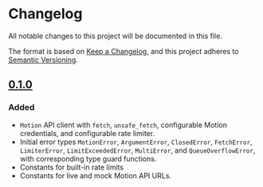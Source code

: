 # Changelog

All notable changes to this project will be documented in this file.

The format is based on [Keep a Changelog](https://keepachangelog.com/en/1.1.0/),
and this project adheres to [Semantic Versioning](https://semver.org/spec/v2.0.0.html).

## [0.1.0]

### Added

- `Motion` API client with `fetch`, `unsafe_fetch`, configurable Motion
  credentials, and configurable rate limiter.
- Initial error types `MotionError`, `ArgumentError`, `ClosedError`,
  `FetchError`, `LimiterError`, `LimitExceededError`, `MultiError`, and
  `QueueOverflowError`, with corresponding type guard functions.
- Constants for built-in rate limits
- Constants for live and mock Motion API URLs.

[0.1.0]: https://github.com/dmurvihill/motion-sdk/releases/tag/v0.1.0
